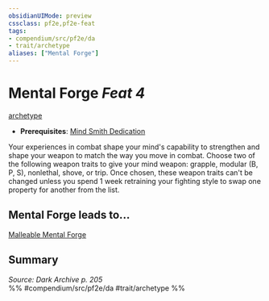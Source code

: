 ```yaml
---
obsidianUIMode: preview
cssclass: pf2e,pf2e-feat
tags:
- compendium/src/pf2e/da
- trait/archetype
aliases: ["Mental Forge"]
---
```

# Mental Forge  *Feat 4*  
[archetype](/rules/traits/archetype.md)  

- **Prerequisites**: [Mind Smith Dedication](/compendium/feats/mind-smith-dedication-da.md)

Your experiences in combat shape your mind's capability to strengthen and shape your weapon to match the way you move in combat. Choose two of the following weapon traits to give your mind weapon: grapple, modular (B, P, S), nonlethal, shove, or trip. Once chosen, these weapon traits can't be changed unless you spend 1 week retraining your fighting style to swap one property for another from the list.

## Mental Forge leads to...

[Malleable Mental Forge](/compendium/feats/malleable-mental-forge-da.md)

## Summary

*Source: Dark Archive p. 205*  
%% #compendium/src/pf2e/da #trait/archetype %%